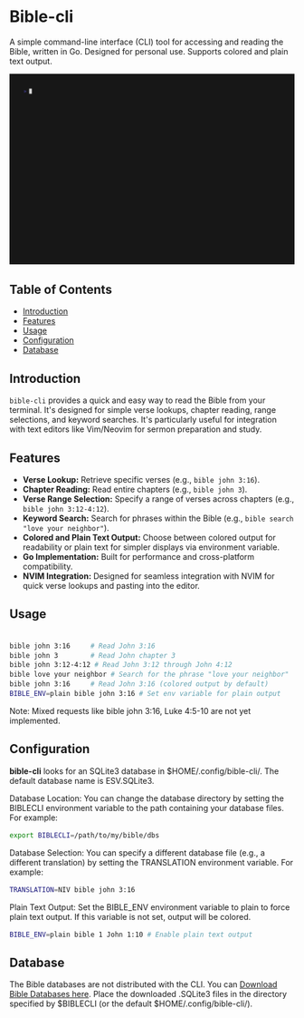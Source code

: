 # Bible-cli
A simple command-line interface (CLI) tool for accessing and reading the Bible, written in Go. Designed for personal use. Supports colored and plain text output.

<img alt="Bible CLI Tool" src="https://raw.githubusercontent.com/ButbkaDrug/bible/refs/heads/master/bible.gif" width="600" />


## Table of Contents

- [Introduction](#introduction)
- [Features](#features)
- [Usage](#usage)
- [Configuration](#configuration)
- [Database](#database)

## Introduction

`bible-cli` provides a quick and easy way to read the Bible from your terminal. It's designed for simple verse lookups, chapter reading, range selections, and keyword searches.  It's particularly useful for integration with text editors like Vim/Neovim for sermon preparation and study.

## Features

* **Verse Lookup:** Retrieve specific verses (e.g., `bible john 3:16`).
* **Chapter Reading:** Read entire chapters (e.g., `bible john 3`).
* **Verse Range Selection:** Specify a range of verses across chapters (e.g., `bible john 3:12-4:12`).
* **Keyword Search:** Search for phrases within the Bible (e.g., `bible search "love your neighbor"`).
* **Colored and Plain Text Output:** Choose between colored output for readability or plain text for simpler displays via environment variable.
* **Go Implementation:** Built for performance and cross-platform compatibility.
* **NVIM Integration:** Designed for seamless integration with NVIM for quick verse lookups and pasting into the editor.

## Usage
```bash

bible john 3:16     # Read John 3:16
bible john 3        # Read John chapter 3
bible john 3:12-4:12 # Read John 3:12 through John 4:12
bible love your neighbor # Search for the phrase "love your neighbor"
bible john 3:16     # Read John 3:16 (colored output by default)
BIBLE_ENV=plain bible john 3:16 # Set env variable for plain output
```

Note: Mixed requests like bible john 3:16, Luke 4:5-10 are not yet implemented.

## Configuration

**bible-cli** looks for an SQLite3 database in $HOME/.config/bible-cli/. The default database name is ESV.SQLite3.

Database Location: You can change the database directory by setting the BIBLECLI environment variable to the path containing your database files. For example:

```bash
export BIBLECLI=/path/to/my/bible/dbs
```

Database Selection: You can specify a different database file (e.g., a different translation) by setting the TRANSLATION environment variable. For example:

```bash
TRANSLATION=NIV bible john 3:16
```

Plain Text Output: Set the BIBLE_ENV environment variable to plain to force plain text output. If this variable is not set, output will be colored.

```Bash
BIBLE_ENV=plain bible 1 John 1:10 # Enable plain text output
```
## Database

The Bible databases are not distributed with the CLI. You can [Download Bible Databases here](https://www.ph4.ru/b4_1.php?l=en&q=).  Place the downloaded .SQLite3 files in the directory specified by $BIBLECLI (or the default $HOME/.config/bible-cli/).
